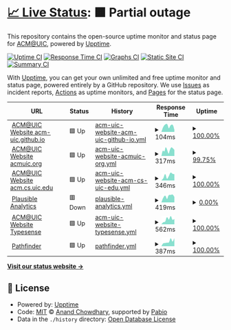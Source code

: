 # [📈 Live Status](https://acm-uic.github.io/upptime): <!--live status--> **🟧 Partial outage**

This repository contains the open-source uptime monitor and status page for [ACM@UIC](acm.cs.uic.edu), powered by [Upptime](https://github.com/upptime/upptime).

[![Uptime CI](https://github.com/acm-uic/upptime/workflows/Uptime%20CI/badge.svg)](https://github.com/acm-uic/upptime/actions?query=workflow%3A%22Uptime+CI%22)
[![Response Time CI](https://github.com/acm-uic/upptime/workflows/Response%20Time%20CI/badge.svg)](https://github.com/acm-uic/upptime/actions?query=workflow%3A%22Response+Time+CI%22)
[![Graphs CI](https://github.com/acm-uic/upptime/workflows/Graphs%20CI/badge.svg)](https://github.com/acm-uic/upptime/actions?query=workflow%3A%22Graphs+CI%22)
[![Static Site CI](https://github.com/acm-uic/upptime/workflows/Static%20Site%20CI/badge.svg)](https://github.com/acm-uic/upptime/actions?query=workflow%3A%22Static+Site+CI%22)
[![Summary CI](https://github.com/acm-uic/upptime/workflows/Summary%20CI/badge.svg)](https://github.com/acm-uic/upptime/actions?query=workflow%3A%22Summary+CI%22)

With [Upptime](https://upptime.js.org), you can get your own unlimited and free uptime monitor and status page, powered entirely by a GitHub repository. We use [Issues](https://github.com/acm-uic/upptime/issues) as incident reports, [Actions](https://github.com/acm-uic/upptime/actions) as uptime monitors, and [Pages](https://acm-uic.github.io/upptime) for the status page.

<!--start: status pages-->
<!-- This summary is generated by Upptime (https://github.com/upptime/upptime) -->
<!-- Do not edit this manually, your changes will be overwritten -->
<!-- prettier-ignore -->
| URL | Status | History | Response Time | Uptime |
| --- | ------ | ------- | ------------- | ------ |
| <img alt="" src="https://icons.duckduckgo.com/ip3/acm-uic.github.io.ico" height="13"> [ACM@UIC Website acm-uic.github.io](https://acm-uic.github.io) | 🟩 Up | [acm-uic-website-acm-uic-github-io.yml](https://github.com/acm-uic/upptime/commits/HEAD/history/acm-uic-website-acm-uic-github-io.yml) | <details><summary><img alt="Response time graph" src="./graphs/acm-uic-website-acm-uic-github-io/response-time-week.png" height="20"> 104ms</summary><br><a href="https://acm-uic.github.io/upptime/history/acm-uic-website-acm-uic-github-io"><img alt="Response time 94" src="https://img.shields.io/endpoint?url=https%3A%2F%2Fraw.githubusercontent.com%2Facm-uic%2Fupptime%2FHEAD%2Fapi%2Facm-uic-website-acm-uic-github-io%2Fresponse-time.json"></a><br><a href="https://acm-uic.github.io/upptime/history/acm-uic-website-acm-uic-github-io"><img alt="24-hour response time 35" src="https://img.shields.io/endpoint?url=https%3A%2F%2Fraw.githubusercontent.com%2Facm-uic%2Fupptime%2FHEAD%2Fapi%2Facm-uic-website-acm-uic-github-io%2Fresponse-time-day.json"></a><br><a href="https://acm-uic.github.io/upptime/history/acm-uic-website-acm-uic-github-io"><img alt="7-day response time 104" src="https://img.shields.io/endpoint?url=https%3A%2F%2Fraw.githubusercontent.com%2Facm-uic%2Fupptime%2FHEAD%2Fapi%2Facm-uic-website-acm-uic-github-io%2Fresponse-time-week.json"></a><br><a href="https://acm-uic.github.io/upptime/history/acm-uic-website-acm-uic-github-io"><img alt="30-day response time 97" src="https://img.shields.io/endpoint?url=https%3A%2F%2Fraw.githubusercontent.com%2Facm-uic%2Fupptime%2FHEAD%2Fapi%2Facm-uic-website-acm-uic-github-io%2Fresponse-time-month.json"></a><br><a href="https://acm-uic.github.io/upptime/history/acm-uic-website-acm-uic-github-io"><img alt="1-year response time 94" src="https://img.shields.io/endpoint?url=https%3A%2F%2Fraw.githubusercontent.com%2Facm-uic%2Fupptime%2FHEAD%2Fapi%2Facm-uic-website-acm-uic-github-io%2Fresponse-time-year.json"></a></details> | <details><summary><a href="https://acm-uic.github.io/upptime/history/acm-uic-website-acm-uic-github-io">100.00%</a></summary><a href="https://acm-uic.github.io/upptime/history/acm-uic-website-acm-uic-github-io"><img alt="All-time uptime 100.00%" src="https://img.shields.io/endpoint?url=https%3A%2F%2Fraw.githubusercontent.com%2Facm-uic%2Fupptime%2FHEAD%2Fapi%2Facm-uic-website-acm-uic-github-io%2Fuptime.json"></a><br><a href="https://acm-uic.github.io/upptime/history/acm-uic-website-acm-uic-github-io"><img alt="24-hour uptime 100.00%" src="https://img.shields.io/endpoint?url=https%3A%2F%2Fraw.githubusercontent.com%2Facm-uic%2Fupptime%2FHEAD%2Fapi%2Facm-uic-website-acm-uic-github-io%2Fuptime-day.json"></a><br><a href="https://acm-uic.github.io/upptime/history/acm-uic-website-acm-uic-github-io"><img alt="7-day uptime 100.00%" src="https://img.shields.io/endpoint?url=https%3A%2F%2Fraw.githubusercontent.com%2Facm-uic%2Fupptime%2FHEAD%2Fapi%2Facm-uic-website-acm-uic-github-io%2Fuptime-week.json"></a><br><a href="https://acm-uic.github.io/upptime/history/acm-uic-website-acm-uic-github-io"><img alt="30-day uptime 100.00%" src="https://img.shields.io/endpoint?url=https%3A%2F%2Fraw.githubusercontent.com%2Facm-uic%2Fupptime%2FHEAD%2Fapi%2Facm-uic-website-acm-uic-github-io%2Fuptime-month.json"></a><br><a href="https://acm-uic.github.io/upptime/history/acm-uic-website-acm-uic-github-io"><img alt="1-year uptime 100.00%" src="https://img.shields.io/endpoint?url=https%3A%2F%2Fraw.githubusercontent.com%2Facm-uic%2Fupptime%2FHEAD%2Fapi%2Facm-uic-website-acm-uic-github-io%2Fuptime-year.json"></a></details>
| <img alt="" src="https://icons.duckduckgo.com/ip3/acmuic.org.ico" height="13"> [ACM@UIC Website acmuic.org](https://acmuic.org) | 🟩 Up | [acm-uic-website-acmuic-org.yml](https://github.com/acm-uic/upptime/commits/HEAD/history/acm-uic-website-acmuic-org.yml) | <details><summary><img alt="Response time graph" src="./graphs/acm-uic-website-acmuic-org/response-time-week.png" height="20"> 317ms</summary><br><a href="https://acm-uic.github.io/upptime/history/acm-uic-website-acmuic-org"><img alt="Response time 325" src="https://img.shields.io/endpoint?url=https%3A%2F%2Fraw.githubusercontent.com%2Facm-uic%2Fupptime%2FHEAD%2Fapi%2Facm-uic-website-acmuic-org%2Fresponse-time.json"></a><br><a href="https://acm-uic.github.io/upptime/history/acm-uic-website-acmuic-org"><img alt="24-hour response time 314" src="https://img.shields.io/endpoint?url=https%3A%2F%2Fraw.githubusercontent.com%2Facm-uic%2Fupptime%2FHEAD%2Fapi%2Facm-uic-website-acmuic-org%2Fresponse-time-day.json"></a><br><a href="https://acm-uic.github.io/upptime/history/acm-uic-website-acmuic-org"><img alt="7-day response time 317" src="https://img.shields.io/endpoint?url=https%3A%2F%2Fraw.githubusercontent.com%2Facm-uic%2Fupptime%2FHEAD%2Fapi%2Facm-uic-website-acmuic-org%2Fresponse-time-week.json"></a><br><a href="https://acm-uic.github.io/upptime/history/acm-uic-website-acmuic-org"><img alt="30-day response time 343" src="https://img.shields.io/endpoint?url=https%3A%2F%2Fraw.githubusercontent.com%2Facm-uic%2Fupptime%2FHEAD%2Fapi%2Facm-uic-website-acmuic-org%2Fresponse-time-month.json"></a><br><a href="https://acm-uic.github.io/upptime/history/acm-uic-website-acmuic-org"><img alt="1-year response time 325" src="https://img.shields.io/endpoint?url=https%3A%2F%2Fraw.githubusercontent.com%2Facm-uic%2Fupptime%2FHEAD%2Fapi%2Facm-uic-website-acmuic-org%2Fresponse-time-year.json"></a></details> | <details><summary><a href="https://acm-uic.github.io/upptime/history/acm-uic-website-acmuic-org">99.75%</a></summary><a href="https://acm-uic.github.io/upptime/history/acm-uic-website-acmuic-org"><img alt="All-time uptime 99.76%" src="https://img.shields.io/endpoint?url=https%3A%2F%2Fraw.githubusercontent.com%2Facm-uic%2Fupptime%2FHEAD%2Fapi%2Facm-uic-website-acmuic-org%2Fuptime.json"></a><br><a href="https://acm-uic.github.io/upptime/history/acm-uic-website-acmuic-org"><img alt="24-hour uptime 100.00%" src="https://img.shields.io/endpoint?url=https%3A%2F%2Fraw.githubusercontent.com%2Facm-uic%2Fupptime%2FHEAD%2Fapi%2Facm-uic-website-acmuic-org%2Fuptime-day.json"></a><br><a href="https://acm-uic.github.io/upptime/history/acm-uic-website-acmuic-org"><img alt="7-day uptime 99.75%" src="https://img.shields.io/endpoint?url=https%3A%2F%2Fraw.githubusercontent.com%2Facm-uic%2Fupptime%2FHEAD%2Fapi%2Facm-uic-website-acmuic-org%2Fuptime-week.json"></a><br><a href="https://acm-uic.github.io/upptime/history/acm-uic-website-acmuic-org"><img alt="30-day uptime 99.77%" src="https://img.shields.io/endpoint?url=https%3A%2F%2Fraw.githubusercontent.com%2Facm-uic%2Fupptime%2FHEAD%2Fapi%2Facm-uic-website-acmuic-org%2Fuptime-month.json"></a><br><a href="https://acm-uic.github.io/upptime/history/acm-uic-website-acmuic-org"><img alt="1-year uptime 99.76%" src="https://img.shields.io/endpoint?url=https%3A%2F%2Fraw.githubusercontent.com%2Facm-uic%2Fupptime%2FHEAD%2Fapi%2Facm-uic-website-acmuic-org%2Fuptime-year.json"></a></details>
| <img alt="" src="https://icons.duckduckgo.com/ip3/acm.cs.uic.edu.ico" height="13"> [ACM@UIC Website acm.cs.uic.edu](https://acm.cs.uic.edu) | 🟩 Up | [acm-uic-website-acm-cs-uic-edu.yml](https://github.com/acm-uic/upptime/commits/HEAD/history/acm-uic-website-acm-cs-uic-edu.yml) | <details><summary><img alt="Response time graph" src="./graphs/acm-uic-website-acm-cs-uic-edu/response-time-week.png" height="20"> 346ms</summary><br><a href="https://acm-uic.github.io/upptime/history/acm-uic-website-acm-cs-uic-edu"><img alt="Response time 340" src="https://img.shields.io/endpoint?url=https%3A%2F%2Fraw.githubusercontent.com%2Facm-uic%2Fupptime%2FHEAD%2Fapi%2Facm-uic-website-acm-cs-uic-edu%2Fresponse-time.json"></a><br><a href="https://acm-uic.github.io/upptime/history/acm-uic-website-acm-cs-uic-edu"><img alt="24-hour response time 432" src="https://img.shields.io/endpoint?url=https%3A%2F%2Fraw.githubusercontent.com%2Facm-uic%2Fupptime%2FHEAD%2Fapi%2Facm-uic-website-acm-cs-uic-edu%2Fresponse-time-day.json"></a><br><a href="https://acm-uic.github.io/upptime/history/acm-uic-website-acm-cs-uic-edu"><img alt="7-day response time 346" src="https://img.shields.io/endpoint?url=https%3A%2F%2Fraw.githubusercontent.com%2Facm-uic%2Fupptime%2FHEAD%2Fapi%2Facm-uic-website-acm-cs-uic-edu%2Fresponse-time-week.json"></a><br><a href="https://acm-uic.github.io/upptime/history/acm-uic-website-acm-cs-uic-edu"><img alt="30-day response time 368" src="https://img.shields.io/endpoint?url=https%3A%2F%2Fraw.githubusercontent.com%2Facm-uic%2Fupptime%2FHEAD%2Fapi%2Facm-uic-website-acm-cs-uic-edu%2Fresponse-time-month.json"></a><br><a href="https://acm-uic.github.io/upptime/history/acm-uic-website-acm-cs-uic-edu"><img alt="1-year response time 340" src="https://img.shields.io/endpoint?url=https%3A%2F%2Fraw.githubusercontent.com%2Facm-uic%2Fupptime%2FHEAD%2Fapi%2Facm-uic-website-acm-cs-uic-edu%2Fresponse-time-year.json"></a></details> | <details><summary><a href="https://acm-uic.github.io/upptime/history/acm-uic-website-acm-cs-uic-edu">100.00%</a></summary><a href="https://acm-uic.github.io/upptime/history/acm-uic-website-acm-cs-uic-edu"><img alt="All-time uptime 99.98%" src="https://img.shields.io/endpoint?url=https%3A%2F%2Fraw.githubusercontent.com%2Facm-uic%2Fupptime%2FHEAD%2Fapi%2Facm-uic-website-acm-cs-uic-edu%2Fuptime.json"></a><br><a href="https://acm-uic.github.io/upptime/history/acm-uic-website-acm-cs-uic-edu"><img alt="24-hour uptime 100.00%" src="https://img.shields.io/endpoint?url=https%3A%2F%2Fraw.githubusercontent.com%2Facm-uic%2Fupptime%2FHEAD%2Fapi%2Facm-uic-website-acm-cs-uic-edu%2Fuptime-day.json"></a><br><a href="https://acm-uic.github.io/upptime/history/acm-uic-website-acm-cs-uic-edu"><img alt="7-day uptime 100.00%" src="https://img.shields.io/endpoint?url=https%3A%2F%2Fraw.githubusercontent.com%2Facm-uic%2Fupptime%2FHEAD%2Fapi%2Facm-uic-website-acm-cs-uic-edu%2Fuptime-week.json"></a><br><a href="https://acm-uic.github.io/upptime/history/acm-uic-website-acm-cs-uic-edu"><img alt="30-day uptime 100.00%" src="https://img.shields.io/endpoint?url=https%3A%2F%2Fraw.githubusercontent.com%2Facm-uic%2Fupptime%2FHEAD%2Fapi%2Facm-uic-website-acm-cs-uic-edu%2Fuptime-month.json"></a><br><a href="https://acm-uic.github.io/upptime/history/acm-uic-website-acm-cs-uic-edu"><img alt="1-year uptime 99.98%" src="https://img.shields.io/endpoint?url=https%3A%2F%2Fraw.githubusercontent.com%2Facm-uic%2Fupptime%2FHEAD%2Fapi%2Facm-uic-website-acm-cs-uic-edu%2Fuptime-year.json"></a></details>
| <img alt="" src="https://icons.duckduckgo.com/ip3/plausible.acmuic.org.ico" height="13"> [Plausible Analytics](https://plausible.acmuic.org) | 🟥 Down | [plausible-analytics.yml](https://github.com/acm-uic/upptime/commits/HEAD/history/plausible-analytics.yml) | <details><summary><img alt="Response time graph" src="./graphs/plausible-analytics/response-time-week.png" height="20"> 419ms</summary><br><a href="https://acm-uic.github.io/upptime/history/plausible-analytics"><img alt="Response time 446" src="https://img.shields.io/endpoint?url=https%3A%2F%2Fraw.githubusercontent.com%2Facm-uic%2Fupptime%2FHEAD%2Fapi%2Fplausible-analytics%2Fresponse-time.json"></a><br><a href="https://acm-uic.github.io/upptime/history/plausible-analytics"><img alt="24-hour response time 371" src="https://img.shields.io/endpoint?url=https%3A%2F%2Fraw.githubusercontent.com%2Facm-uic%2Fupptime%2FHEAD%2Fapi%2Fplausible-analytics%2Fresponse-time-day.json"></a><br><a href="https://acm-uic.github.io/upptime/history/plausible-analytics"><img alt="7-day response time 419" src="https://img.shields.io/endpoint?url=https%3A%2F%2Fraw.githubusercontent.com%2Facm-uic%2Fupptime%2FHEAD%2Fapi%2Fplausible-analytics%2Fresponse-time-week.json"></a><br><a href="https://acm-uic.github.io/upptime/history/plausible-analytics"><img alt="30-day response time 465" src="https://img.shields.io/endpoint?url=https%3A%2F%2Fraw.githubusercontent.com%2Facm-uic%2Fupptime%2FHEAD%2Fapi%2Fplausible-analytics%2Fresponse-time-month.json"></a><br><a href="https://acm-uic.github.io/upptime/history/plausible-analytics"><img alt="1-year response time 446" src="https://img.shields.io/endpoint?url=https%3A%2F%2Fraw.githubusercontent.com%2Facm-uic%2Fupptime%2FHEAD%2Fapi%2Fplausible-analytics%2Fresponse-time-year.json"></a></details> | <details><summary><a href="https://acm-uic.github.io/upptime/history/plausible-analytics">0.00%</a></summary><a href="https://acm-uic.github.io/upptime/history/plausible-analytics"><img alt="All-time uptime 0.00%" src="https://img.shields.io/endpoint?url=https%3A%2F%2Fraw.githubusercontent.com%2Facm-uic%2Fupptime%2FHEAD%2Fapi%2Fplausible-analytics%2Fuptime.json"></a><br><a href="https://acm-uic.github.io/upptime/history/plausible-analytics"><img alt="24-hour uptime 0.00%" src="https://img.shields.io/endpoint?url=https%3A%2F%2Fraw.githubusercontent.com%2Facm-uic%2Fupptime%2FHEAD%2Fapi%2Fplausible-analytics%2Fuptime-day.json"></a><br><a href="https://acm-uic.github.io/upptime/history/plausible-analytics"><img alt="7-day uptime 0.00%" src="https://img.shields.io/endpoint?url=https%3A%2F%2Fraw.githubusercontent.com%2Facm-uic%2Fupptime%2FHEAD%2Fapi%2Fplausible-analytics%2Fuptime-week.json"></a><br><a href="https://acm-uic.github.io/upptime/history/plausible-analytics"><img alt="30-day uptime 0.00%" src="https://img.shields.io/endpoint?url=https%3A%2F%2Fraw.githubusercontent.com%2Facm-uic%2Fupptime%2FHEAD%2Fapi%2Fplausible-analytics%2Fuptime-month.json"></a><br><a href="https://acm-uic.github.io/upptime/history/plausible-analytics"><img alt="1-year uptime 0.00%" src="https://img.shields.io/endpoint?url=https%3A%2F%2Fraw.githubusercontent.com%2Facm-uic%2Fupptime%2FHEAD%2Fapi%2Fplausible-analytics%2Fuptime-year.json"></a></details>
| <img alt="" src="https://icons.duckduckgo.com/ip3/typesense.acmuic.org.ico" height="13"> [ACM@UIC Website Typesense](https://typesense.acmuic.org/health) | 🟩 Up | [acm-uic-website-typesense.yml](https://github.com/acm-uic/upptime/commits/HEAD/history/acm-uic-website-typesense.yml) | <details><summary><img alt="Response time graph" src="./graphs/acm-uic-website-typesense/response-time-week.png" height="20"> 562ms</summary><br><a href="https://acm-uic.github.io/upptime/history/acm-uic-website-typesense"><img alt="Response time 412" src="https://img.shields.io/endpoint?url=https%3A%2F%2Fraw.githubusercontent.com%2Facm-uic%2Fupptime%2FHEAD%2Fapi%2Facm-uic-website-typesense%2Fresponse-time.json"></a><br><a href="https://acm-uic.github.io/upptime/history/acm-uic-website-typesense"><img alt="24-hour response time 604" src="https://img.shields.io/endpoint?url=https%3A%2F%2Fraw.githubusercontent.com%2Facm-uic%2Fupptime%2FHEAD%2Fapi%2Facm-uic-website-typesense%2Fresponse-time-day.json"></a><br><a href="https://acm-uic.github.io/upptime/history/acm-uic-website-typesense"><img alt="7-day response time 562" src="https://img.shields.io/endpoint?url=https%3A%2F%2Fraw.githubusercontent.com%2Facm-uic%2Fupptime%2FHEAD%2Fapi%2Facm-uic-website-typesense%2Fresponse-time-week.json"></a><br><a href="https://acm-uic.github.io/upptime/history/acm-uic-website-typesense"><img alt="30-day response time 435" src="https://img.shields.io/endpoint?url=https%3A%2F%2Fraw.githubusercontent.com%2Facm-uic%2Fupptime%2FHEAD%2Fapi%2Facm-uic-website-typesense%2Fresponse-time-month.json"></a><br><a href="https://acm-uic.github.io/upptime/history/acm-uic-website-typesense"><img alt="1-year response time 412" src="https://img.shields.io/endpoint?url=https%3A%2F%2Fraw.githubusercontent.com%2Facm-uic%2Fupptime%2FHEAD%2Fapi%2Facm-uic-website-typesense%2Fresponse-time-year.json"></a></details> | <details><summary><a href="https://acm-uic.github.io/upptime/history/acm-uic-website-typesense">100.00%</a></summary><a href="https://acm-uic.github.io/upptime/history/acm-uic-website-typesense"><img alt="All-time uptime 95.18%" src="https://img.shields.io/endpoint?url=https%3A%2F%2Fraw.githubusercontent.com%2Facm-uic%2Fupptime%2FHEAD%2Fapi%2Facm-uic-website-typesense%2Fuptime.json"></a><br><a href="https://acm-uic.github.io/upptime/history/acm-uic-website-typesense"><img alt="24-hour uptime 100.00%" src="https://img.shields.io/endpoint?url=https%3A%2F%2Fraw.githubusercontent.com%2Facm-uic%2Fupptime%2FHEAD%2Fapi%2Facm-uic-website-typesense%2Fuptime-day.json"></a><br><a href="https://acm-uic.github.io/upptime/history/acm-uic-website-typesense"><img alt="7-day uptime 100.00%" src="https://img.shields.io/endpoint?url=https%3A%2F%2Fraw.githubusercontent.com%2Facm-uic%2Fupptime%2FHEAD%2Fapi%2Facm-uic-website-typesense%2Fuptime-week.json"></a><br><a href="https://acm-uic.github.io/upptime/history/acm-uic-website-typesense"><img alt="30-day uptime 100.00%" src="https://img.shields.io/endpoint?url=https%3A%2F%2Fraw.githubusercontent.com%2Facm-uic%2Fupptime%2FHEAD%2Fapi%2Facm-uic-website-typesense%2Fuptime-month.json"></a><br><a href="https://acm-uic.github.io/upptime/history/acm-uic-website-typesense"><img alt="1-year uptime 95.18%" src="https://img.shields.io/endpoint?url=https%3A%2F%2Fraw.githubusercontent.com%2Facm-uic%2Fupptime%2FHEAD%2Fapi%2Facm-uic-website-typesense%2Fuptime-year.json"></a></details>
| <img alt="" src="https://icons.duckduckgo.com/ip3/umpf.acmuic.org.ico" height="13"> [Pathfinder](https://umpf.acmuic.org) | 🟩 Up | [pathfinder.yml](https://github.com/acm-uic/upptime/commits/HEAD/history/pathfinder.yml) | <details><summary><img alt="Response time graph" src="./graphs/pathfinder/response-time-week.png" height="20"> 387ms</summary><br><a href="https://acm-uic.github.io/upptime/history/pathfinder"><img alt="Response time 393" src="https://img.shields.io/endpoint?url=https%3A%2F%2Fraw.githubusercontent.com%2Facm-uic%2Fupptime%2FHEAD%2Fapi%2Fpathfinder%2Fresponse-time.json"></a><br><a href="https://acm-uic.github.io/upptime/history/pathfinder"><img alt="24-hour response time 639" src="https://img.shields.io/endpoint?url=https%3A%2F%2Fraw.githubusercontent.com%2Facm-uic%2Fupptime%2FHEAD%2Fapi%2Fpathfinder%2Fresponse-time-day.json"></a><br><a href="https://acm-uic.github.io/upptime/history/pathfinder"><img alt="7-day response time 387" src="https://img.shields.io/endpoint?url=https%3A%2F%2Fraw.githubusercontent.com%2Facm-uic%2Fupptime%2FHEAD%2Fapi%2Fpathfinder%2Fresponse-time-week.json"></a><br><a href="https://acm-uic.github.io/upptime/history/pathfinder"><img alt="30-day response time 437" src="https://img.shields.io/endpoint?url=https%3A%2F%2Fraw.githubusercontent.com%2Facm-uic%2Fupptime%2FHEAD%2Fapi%2Fpathfinder%2Fresponse-time-month.json"></a><br><a href="https://acm-uic.github.io/upptime/history/pathfinder"><img alt="1-year response time 393" src="https://img.shields.io/endpoint?url=https%3A%2F%2Fraw.githubusercontent.com%2Facm-uic%2Fupptime%2FHEAD%2Fapi%2Fpathfinder%2Fresponse-time-year.json"></a></details> | <details><summary><a href="https://acm-uic.github.io/upptime/history/pathfinder">100.00%</a></summary><a href="https://acm-uic.github.io/upptime/history/pathfinder"><img alt="All-time uptime 99.94%" src="https://img.shields.io/endpoint?url=https%3A%2F%2Fraw.githubusercontent.com%2Facm-uic%2Fupptime%2FHEAD%2Fapi%2Fpathfinder%2Fuptime.json"></a><br><a href="https://acm-uic.github.io/upptime/history/pathfinder"><img alt="24-hour uptime 100.00%" src="https://img.shields.io/endpoint?url=https%3A%2F%2Fraw.githubusercontent.com%2Facm-uic%2Fupptime%2FHEAD%2Fapi%2Fpathfinder%2Fuptime-day.json"></a><br><a href="https://acm-uic.github.io/upptime/history/pathfinder"><img alt="7-day uptime 100.00%" src="https://img.shields.io/endpoint?url=https%3A%2F%2Fraw.githubusercontent.com%2Facm-uic%2Fupptime%2FHEAD%2Fapi%2Fpathfinder%2Fuptime-week.json"></a><br><a href="https://acm-uic.github.io/upptime/history/pathfinder"><img alt="30-day uptime 100.00%" src="https://img.shields.io/endpoint?url=https%3A%2F%2Fraw.githubusercontent.com%2Facm-uic%2Fupptime%2FHEAD%2Fapi%2Fpathfinder%2Fuptime-month.json"></a><br><a href="https://acm-uic.github.io/upptime/history/pathfinder"><img alt="1-year uptime 99.94%" src="https://img.shields.io/endpoint?url=https%3A%2F%2Fraw.githubusercontent.com%2Facm-uic%2Fupptime%2FHEAD%2Fapi%2Fpathfinder%2Fuptime-year.json"></a></details>

<!--end: status pages-->

[**Visit our status website →**](https://acm-uic.github.io/upptime)

## 📄 License

- Powered by: [Upptime](https://github.com/upptime/upptime)
- Code: [MIT](./LICENSE) © [Anand Chowdhary](https://anandchowdhary.com), supported by [Pabio](https://pabio.com)
- Data in the `./history` directory: [Open Database License](https://opendatacommons.org/licenses/odbl/1-0/)
